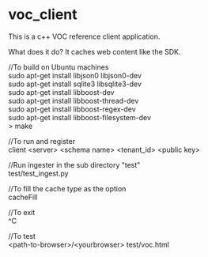 # voc_client<br>
This is a c++ VOC reference client application.<br>

What does it do? It caches web content like the SDK.<br>

//To build on Ubuntu machines<br>
sudo apt-get install libjson0 libjson0-dev<br>
sudo apt-get install sqlite3 libsqlite3-dev<br>
sudo apt-get install libboost-dev<br>
sudo apt-get install libboost-thread-dev<br>
sudo apt-get install libboost-regex-dev<br>
sudo apt-get install libboost-filesystem-dev<br>>
make

//To run and register<br>
client \<server\> \<schema name\> \<tenant_id\> \<public key\><br>

//Run ingester in the sub directory "test"<br>
test/test_ingest.py<br>

//To fill the cache type as the option<br>
cacheFill<br>

//To exit<br>
^C<br>

//To test<br>
\<path-to-browser\>/\<yourbrowser\> test/voc.html<br>
